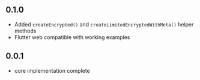 ## 0.1.0
* Added `createEncrypted()` and `createLimitedEncryptedWithMeta()` helper methods
* Flutter web compatible with working examples

## 0.0.1
* core implementation complete